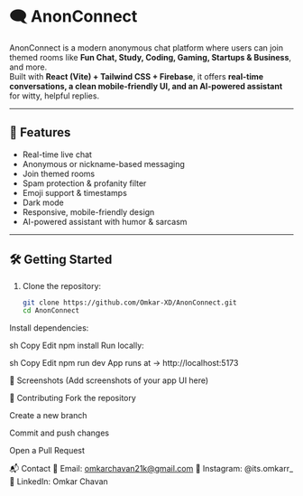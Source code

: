# 🗨️ AnonConnect  

AnonConnect is a modern anonymous chat platform where users can join themed rooms like **Fun Chat, Study, Coding, Gaming, Startups & Business**, and more.  
Built with **React (Vite) + Tailwind CSS + Firebase**, it offers **real-time conversations, a clean mobile-friendly UI, and an AI-powered assistant** for witty, helpful replies.  

---

## 🚀 Features  
- Real-time live chat  
- Anonymous or nickname-based messaging  
- Join themed rooms  
- Spam protection & profanity filter  
- Emoji support & timestamps  
- Dark mode  
- Responsive, mobile-friendly design  
- AI-powered assistant with humor & sarcasm  

---

## 🛠️ Getting Started  

1. Clone the repository:  
   ```sh
   git clone https://github.com/Omkar-XD/AnonConnect.git
   cd AnonConnect
Install dependencies:

sh
Copy
Edit
npm install
Run locally:

sh
Copy
Edit
npm run dev
App runs at → http://localhost:5173

📸 Screenshots
(Add screenshots of your app UI here)

🤝 Contributing
Fork the repository

Create a new branch

Commit and push changes

Open a Pull Request

📬 Contact
📧 Email: omkarchavan21k@gmail.com
📸 Instagram: @its.omkarr_
💼 LinkedIn: Omkar Chavan